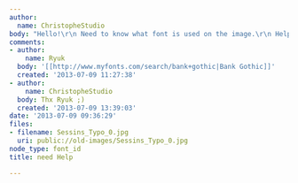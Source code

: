 ```yaml
---
author:
  name: ChristopheStudio
body: "Hello!\r\n Need to know what font is used on the image.\r\n Help please."
comments:
- author:
    name: Ryuk
  body: '[[http://www.myfonts.com/search/bank+gothic|Bank Gothic]]'
  created: '2013-07-09 11:27:38'
- author:
    name: ChristopheStudio
  body: Thx Ryuk ;)
  created: '2013-07-09 13:39:03'
date: '2013-07-09 09:36:29'
files:
- filename: Sessins_Typo_0.jpg
  uri: public://old-images/Sessins_Typo_0.jpg
node_type: font_id
title: need Help

---
```

